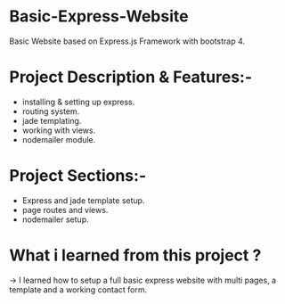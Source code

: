 # Basic-Express-Website
Basic Website based on Express.js Framework with bootstrap 4.

# Project Description & Features:-
- installing & setting up express.
- routing system.
- jade templating.
- working with views.
- nodemailer module.

# Project Sections:-
- Express and jade template setup.
- page routes and views.
- nodemailer setup.

# What i learned from this project ?
-> I learned how to setup a full basic express website with multi pages, a template and a working contact form.

